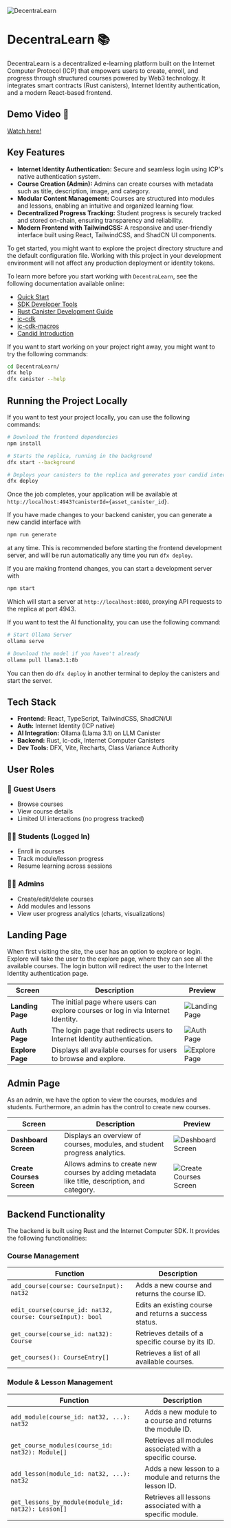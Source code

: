 ![DecentraLearn](https://i.imgur.com/sNKjf6h.png)  

# DecentraLearn 📚

DecentraLearn is a decentralized e-learning platform built on the Internet Computer Protocol (ICP) that empowers users to create, enroll, and progress through structured courses powered by Web3 technology. It integrates smart contracts (Rust canisters), Internet Identity authentication, and a modern React-based frontend.

## Demo Video 🎥

[Watch here!](https://youtu.be/ZLrLtmprAMs)

## Key Features

* **Internet Identity Authentication:** Secure and seamless login using ICP's native authentication system.
* **Course Creation (Admin):** Admins can create courses with metadata such as title, description, image, and category.
* **Modular Content Management:** Courses are structured into modules and lessons, enabling an intuitive and organized learning flow.
* **Decentralized Progress Tracking:** Student progress is securely tracked and stored on-chain, ensuring transparency and reliability.
* **Modern Frontend with TailwindCSS:** A responsive and user-friendly interface built using React, TailwindCSS, and ShadCN UI components.

To get started, you might want to explore the project directory structure and the default configuration file. Working with this project in your development environment will not affect any production deployment or identity tokens.

To learn more before you start working with `DecentraLearn`, see the following documentation available online:

* [Quick Start](https://internetcomputer.org/docs/current/developer-docs/setup/deploy-locally)
* [SDK Developer Tools](https://internetcomputer.org/docs/current/developer-docs/setup/install)
* [Rust Canister Development Guide](https://internetcomputer.org/docs/current/developer-docs/backend/rust/)
* [ic-cdk](https://docs.rs/ic-cdk)
* [ic-cdk-macros](https://docs.rs/ic-cdk-macros)
* [Candid Introduction](https://internetcomputer.org/docs/current/developer-docs/backend/candid/)

If you want to start working on your project right away, you might want to try the following commands:

```bash
cd DecentraLearn/
dfx help
dfx canister --help
```

## Running the Project Locally

If you want to test your project locally, you can use the following commands:

```bash
# Download the frontend dependencies
npm install

# Starts the replica, running in the background
dfx start --background

# Deploys your canisters to the replica and generates your candid interface
dfx deploy
```

Once the job completes, your application will be available at `http://localhost:4943?canisterId={asset_canister_id}`.

If you have made changes to your backend canister, you can generate a new candid interface with

```bash
npm run generate
```

at any time. This is recommended before starting the frontend development server, and will be run automatically any time you run `dfx deploy`.

If you are making frontend changes, you can start a development server with

```bash
npm start
```

Which will start a server at `http://localhost:8080`, proxying API requests to the replica at port 4943.

If you want to test the AI functionality, you can use the following command:

```bash
# Start Ollama Server
ollama serve

# Download the model if you haven't already
ollama pull llama3.1:8b
```

You can then do `dfx deploy` in another terminal to deploy the canisters and start the server.

## Tech Stack

* **Frontend:** React, TypeScript, TailwindCSS, ShadCN/UI  
* **Auth:** Internet Identity (ICP native)  
* **AI Integration:** Ollama (Llama 3.1) on LLM Canister
* **Backend:** Rust, ic-cdk, Internet Computer Canisters  
* **Dev Tools:** DFX, Vite, Recharts, Class Variance Authority  

## User Roles

### 👥 Guest Users

* Browse courses
* View course details
* Limited UI interactions (no progress tracked)

### 👨‍🎓 Students (Logged In)

* Enroll in courses
* Track module/lesson progress
* Resume learning across sessions

### 👨‍💼 Admins

* Create/edit/delete courses
* Add modules and lessons
* View user progress analytics (charts, visualizations)

## Landing Page

When first visiting the site, the user has an option to explore or login. Explore will take the user to the explore page, where they can see all the available courses. The login button will redirect the user to the Internet Identity authentication page.

| **Screen**         | **Description**                                                                 | **Preview**                                                                 |
|---------------------|---------------------------------------------------------------------------------|-----------------------------------------------------------------------------|
| **Landing Page**    | The initial page where users can explore courses or log in via Internet Identity. | ![Landing Page](https://i.imgur.com/sNKjf6h.png)                           |
| **Auth Page**       | The login page that redirects users to Internet Identity authentication.        | ![Auth Page](https://i.imgur.com/3FVsHv4.png)                              |
| **Explore Page**    | Displays all available courses for users to browse and explore.                 | ![Explore Page](https://i.imgur.com/qaS5Fwu.png)                           |

## Admin Page

As an admin, we have the option to view the courses, modules and students. Furthermore, an admin has the control to create new courses.

| **Screen**            | **Description**                                                                 | **Preview**                                                                 |
|------------------------|---------------------------------------------------------------------------------|-----------------------------------------------------------------------------|
| **Dashboard Screen**   | Displays an overview of courses, modules, and student progress analytics.       | ![Dashboard Screen](https://i.imgur.com/kVBaIMG.png)                       |
| **Create Courses Screen** | Allows admins to create new courses by adding metadata like title, description, and category. | ![Create Courses Screen](https://i.imgur.com/2ybVoRy.png)                  |

## Backend Functionality

The backend is built using Rust and the Internet Computer SDK. It provides the following functionalities:

### Course Management

| **Function**                          | **Description**                                                                 |
|---------------------------------------|---------------------------------------------------------------------------------|
| `add_course(course: CourseInput): nat32` | Adds a new course and returns the course ID.                                    |
| `edit_course(course_id: nat32, course: CourseInput): bool` | Edits an existing course and returns a success status.                         |
| `get_course(course_id: nat32): Course` | Retrieves details of a specific course by its ID.                              |
| `get_courses(): CourseEntry[]`        | Retrieves a list of all available courses.                                     |

### Module & Lesson Management

| **Function**                          | **Description**                                                                 |
|---------------------------------------|---------------------------------------------------------------------------------|
| `add_module(course_id: nat32, ...): nat32` | Adds a new module to a course and returns the module ID.                        |
| `get_course_modules(course_id: nat32): Module[]` | Retrieves all modules associated with a specific course.                      |
| `add_lesson(module_id: nat32, ...): nat32` | Adds a new lesson to a module and returns the lesson ID.                       |
| `get_lessons_by_module(module_id: nat32): Lesson[]` | Retrieves all lessons associated with a specific module.                      |